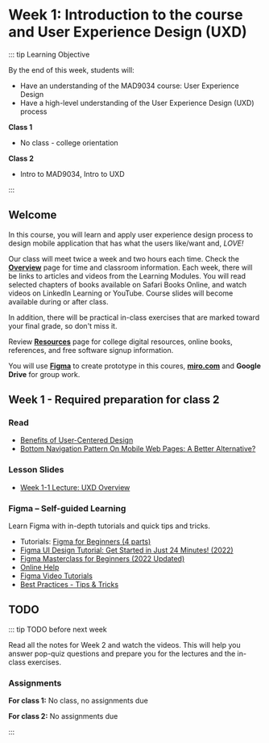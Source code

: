 # Week 1: Introduction to the course and User Experience Design (UXD)

::: tip Learning Objective

By the end of this week, students will:

- Have an understanding of the MAD9034 course: User Experience Design
- Have a high-level understanding of the User Experience Design (UXD) process

**Class 1**

- No class - college orientation

**Class 2**

- Intro to MAD9034, Intro to UXD

:::

## Welcome

In this course, you will learn and apply user experience design process to design mobile application that has what the users like/want and, _LOVE!_

Our class will meet twice a week and two hours each time. Check the [**Overview**](../../overview/) page for time and classroom information. Each week, there will be links to articles and videos from the Learning Modules. You will read selected chapters of books available on Safari Books Online, and watch videos on LinkedIn Learning or YouTube. Course slides will become available during or after class.

In addition, there will be practical in-class exercises that are marked toward your final grade, so don't miss it.

Review [**Resources**](../../resources/) page for college digital resources, online books, references, and free software signup information.

You will use [**Figma**](https://www.figma.com/education/]) to create prototype in this coures, [**miro.com**](https://miro.com/education-whiteboard/) and **Google Drive** for group work. 


## Week 1 - Required preparation for class 2

### Read

- [Benefits of User-Centered Design](http://www.usability.gov/what-and-why/benefits-of-ucd.html)
- [Bottom Navigation Pattern On Mobile Web Pages: A Better Alternative?](https://www.smashingmagazine.com/2019/08/bottom-navigation-pattern-mobile-web-pages/)


### Lesson Slides

- [Week 1-1 Lecture: UXD Overview](https://drive.google.com/drive/folders/1kCPUsO4_f6Hz47THcBzFBiMlCJIzpvG7)


### Figma – Self-guided Learning

Learn Figma with in-depth tutorials and quick tips and tricks. 
- Tutorials: [Figma for Beginners (4 parts)](https://help.figma.com/hc/en-us/sections/4405269443991-Figma-for-Beginners-4-parts-)
- [Figma UI Design Tutorial: Get Started in Just 24 Minutes! (2022)](https://youtu.be/FTFaQWZBqQ8)
- [Figma Masterclass for Beginners (2022 Updated)](https://youtu.be/II-6dDzc-80)
- [Online Help](https://help.figma.com/hc/en-us/categories/360002051613-Get-started)
- [Figma Video Tutorials](https://www.youtube.com/figmadesign)
- [Best Practices - Tips & Tricks](https://www.figma.com/best-practices/tips-and-tricks/)



## TODO

::: tip TODO before next week

Read all the notes for Week 2 and watch the videos. This will help you answer pop-quiz questions and prepare you for the lectures and the in-class exercises.

### Assignments

**For class 1:**
No class, no assignments due

**For class 2:**
No assignments due

:::
